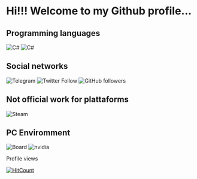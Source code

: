 # Hi!!! Welcome to my Github profile...

## Programming languages
![C#](https://img.shields.io/badge/c%23-%23239120.svg?style=for-the-badge&logo=c-sharp&logoColor=white)
![C#](https://img.shields.io/badge/.NET-5C2D91?style=for-the-badge&logo=.net&logoColor=white)

## Social networks
![Telegram](https://img.shields.io/badge/Telegram-2CA5E0?style=for-the-badge&logo=telegram&logoColor=white)
![Twitter Follow](https://img.shields.io/twitter/follow/ggjnez92?logo=twitter&style=for-the-badge)
![GitHub followers](https://img.shields.io/github/followers/Hackerprod?logo=github&style=for-the-badge)

## Not official work for plattaforms 
![Steam](https://img.shields.io/badge/steam-%23000000.svg?style=for-the-badge&logo=steam&logoColor=white)

## PC Enviromment
![Board](https://img.shields.io/badge/Intel-Core_i5_4th-0071C5?style=for-the-badge&logo=intel&logoColor=white)
![nvidia](https://img.shields.io/badge/NVIDIA-GTX1650-76B900?style=for-the-badge&logo=nvidia&logoColor=white)

Profile views

[![HitCount](https://views.whatilearened.today/views/github/hackerprod/creative-profile-readme.svg)](https://github.com/hackerprod/hackerprod) 

